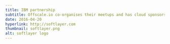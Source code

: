 ```yaml
---
title: IBM partnership
subtitle: Offscale.io co-organises their meetups and has cloud sponsorship
date: 2016-04-20
hyperlink: http://softlayer.com
thumbnail: softlayer.png
alt: softlayer logo
---
```

